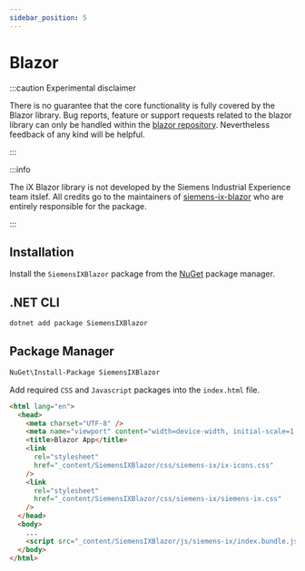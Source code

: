 ```yaml
---
sidebar_position: 5
---
```


# Blazor

:::caution Experimental disclaimer

There is no guarantee that the core functionality is fully covered by the Blazor library.
Bug reports, feature or support requests related to the blazor library can only be handled within the [blazor repository](https://github.com/yagizhanNY/siemens-ix-blazor).
Nevertheless feedback of any kind will be helpful.

:::

:::info

The iX Blazor library is not developed by the Siemens Industrial Experience team itslef.
All credits go to the maintainers of [siemens-ix-blazor](https://github.com/yagizhanNY/siemens-ix-blazor/graphs/contributors) who are entirely responsible for the package.

:::

## Installation

Install the `SiemensIXBlazor` package from the [NuGet](https://www.nuget.org/packages/SiemensIXBlazor/) package manager.

## .NET CLI

```cmd
dotnet add package SiemensIXBlazor
```

## Package Manager

```cmd
NuGet\Install-Package SiemensIXBlazor
```

Add required `CSS` and `Javascript` packages into the `index.html` file.

```html
<html lang="en">
  <head>
    <meta charset="UTF-8" />
    <meta name="viewport" content="width=device-width, initial-scale=1.0" />
    <title>Blazor App</title>
    <link
      rel="stylesheet"
      href="_content/SiemensIXBlazor/css/siemens-ix/ix-icons.css"
    />
    <link
      rel="stylesheet"
      href="_content/SiemensIXBlazor/css/siemens-ix/siemens-ix.css"
    />
  </head>
  <body>
    ...
    <script src="_content/SiemensIXBlazor/js/siemens-ix/index.bundle.js"></script>
  </body>
</html>
```
